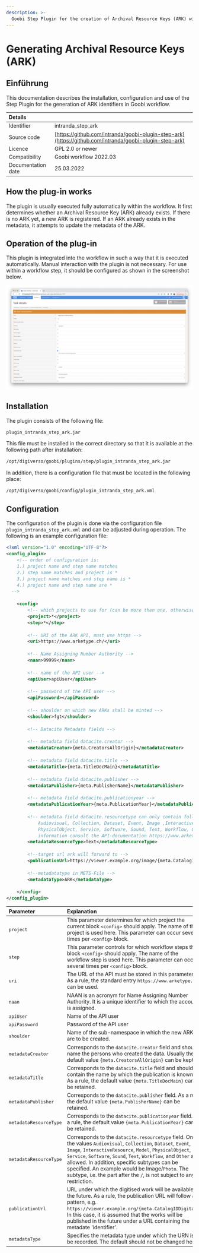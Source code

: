 ```yaml
---
description: >-
  Goobi Step Plugin for the creation of Archival Resource Keys (ARK) with metadata according to the DataCite schema.
---
```


# Generating Archival Resource Keys (ARK)


## Einführung
This documentation describes the installation, configuration and use of the Step Plugin for the generation of ARK identifiers in Goobi workflow.

| Details |  |
| :--- | :--- |
| Identifier | intranda_step_ark |
| Source code | [https://github.com/intranda/goobi-plugin-step-ark](https://github.com/intranda/goobi-plugin-step-ark) |
| Licence | GPL 2.0 or newer |
| Compatibility | Goobi workflow 2022.03 |
| Documentation date | 25.03.2022 |


## How the plug-in works
The plugin is usually executed fully automatically within the workflow. It first determines whether an Archival Resource Key (ARK) already exists. If there is no ARK yet, a new ARK is registered. If an ARK already exists in the metadata, it attempts to update the metadata of the ARK.


## Operation of the plug-in
This plugin is integrated into the workflow in such a way that it is executed automatically. Manual interaction with the plugin is not necessary. For use within a workflow step, it should be configured as shown in the screenshot below.

![Integration of the plugin into the workflow](../.gitbook/assets/intranda_step_ark_en.png)


## Installation
The plugin consists of the following file:

```text
plugin_intranda_step_ark.jar
```

This file must be installed in the correct directory so that it is available at the following path after installation:

```bash
/opt/digiverso/goobi/plugins/step/plugin_intranda_step_ark.jar
```

In addition, there is a configuration file that must be located in the following place:

```bash
/opt/digiverso/goobi/config/plugin_intranda_step_ark.xml
```

## Configuration

The configuration of the plugin is done via the configuration file `plugin_intranda_step_ark.xml` and can be adjusted during operation. The following is an example configuration file:

```xml
<?xml version="1.0" encoding="UTF-8"?>
<config_plugin>
	<!-- order of configuration is:
    1.) project name and step name matches
    2.) step name matches and project is *
    3.) project name matches and step name is *
    4.) project name and step name are *
  -->

	<config>
		<!-- which projects to use for (can be more then one, otherwise use *) -->
		<project>*</project>
		<step>*</step>

		<!-- URI of the ARK API, must use https -->
		<uri>https://www.arketype.ch/</uri>

		<!-- Name Assigning Number Authority -->
		<naan>99999</naan>

		<!-- name of the API user -->
		<apiUser>apiUser</apiUser>

		<!-- password of the API user -->
		<apiPassword></apiPassword>

		<!-- shoulder on which new ARKs shall be minted -->
		<shoulder>fgt</shoulder>

		<!-- Datacite Metadata fields -->

		<!-- metadata field datacite.creator -->
		<metadataCreator>{meta.CreatorsAllOrigin}</metadataCreator>

		<!-- metadata field datacite.title -->
		<metadataTitle>{meta.TitleDocMain}</metadataTitle>

		<!-- metadata field datacite.publisher -->
		<metadataPublisher>{meta.PublisherName}</metadataPublisher>

		<!-- metadata field datacite.publicationyear -->
		<metadataPublicationYear>{meta.PublicationYear}</metadataPublicationYear>

		<!-- metadata field datacite.resourcetype can only contain following values:
			Audiovisual, Collection, Dataset, Event, Image ,InteractiveResource, Model,
			PhysicalObject, Service, Software, Sound, Text, Workflow, Other. For more
			information consult the API-documentation https://www.arketype.ch/doc/api -->
		<metadataResourceType>Text</metadataResourceType>

		<!--target url ark will forward to -->
		<publicationUrl>https://viewer.example.org/image/{meta.CatalogIDDigital}</publicationUrl>

		<!--metadatatype in METS-File -->
		<metadataType>ARK</metadataType>

	</config>
</config_plugin>
```

| Parameter | Explanation |
| :--- | :--- |
| `project` | This parameter determines for which project the current block `<config>` should apply. The name of the project is used here. This parameter can occur several times per `<config>` block. |
| `step` | This parameter controls for which workflow steps the block `<config>` should apply. The name of the workflow step is used here. This parameter can occur several times per `<config>` block. |
| `uri` | The URL of the API must be stored in this parameter. As a rule, the standard entry `https://www.arketype.ch` can be used.  |
| `naan` | NAAN is an acronym for Name Assigning Number Authority. It is a unique identifier to which the account is assigned. |
| `apiUser` |  Name of the API user |
| `apiPassword` | Password of the API user |
| `shoulder` | Name of the sub-namespace in which the new ARKs are to be created. |
| `metadataCreator` | Corresponds to the `datacite.creator` field and should name the persons who created the data. Usually the default value `{meta.CreatorsAllOrigin}` can be kept.  |
| `metadataTitle` | Corresponds to the `datacite.title` field and should contain the name by which the publication is known. As a rule, the default value `{meta.TitleDocMain}` can be retained. |
| `metadataPublisher` | Corresponds to the `datacite.publisher` field. As a rule, the default value `{meta.PublisherName}` can be retained. |
| `metadataResourceType` | Corresponds to the `datacite.publicationyear` field. As a rule, the default value `{meta.PublicationYear}` can be retained. |
| `metadataResourceType`   | Corresponds to the `datacite.resourcetype` field. Only the values `Audiovisual`, `Collection`, `Dataset`, `Event`, `Image`, `InteractiveResource`, `Model`, `PhysicalObject`, `Service`, `Software`, `Sound`, `Text`, `Workflow`, and `Other` are allowed. In addition, specific subtypes can be specified. An example would be Image/`Photo`. The subtype, i.e. the part after the `/`, is not subject to any restriction.|
| `publicationUrl`   | URL under which the digitised work will be available in the future. As a rule, the publication URL will follow a pattern, e.g. `https://viewer.example.org/{meta.CatalogIDDigital}`. In this case, it is assumed that the works will be published in the future under a URL containing the metadate 'identifier'. |
| `metadataType`  | Specifies the metadata type under which the URN is to be recorded. The default should not be changed here.  |
